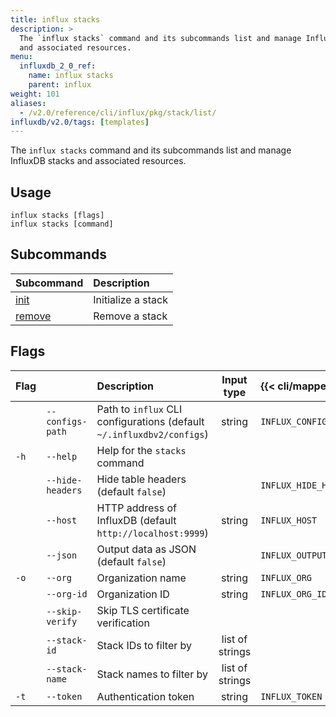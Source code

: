 ```yaml
---
title: influx stacks
description: >
  The `influx stacks` command and its subcommands list and manage InfluxDB stacks
  and associated resources.
menu:
  influxdb_2_0_ref:
    name: influx stacks
    parent: influx
weight: 101
aliases:
  - /v2.0/reference/cli/influx/pkg/stack/list/
influxdb/v2.0/tags: [templates]
---
```


The `influx stacks` command and its subcommands list and manage InfluxDB stacks
and associated resources.

## Usage
```
influx stacks [flags]
influx stacks [command]
```

## Subcommands
| Subcommand                                             | Description        |
|:-------                                                |:-----------        |
| [init](/influxdb/v2.0/reference/cli/influx/stacks/init/)     | Initialize a stack |
| [remove](/influxdb/v2.0/reference/cli/influx/stacks/remove/) | Remove a stack     |

## Flags
| Flag |                  | Description                                                           | Input type      | {{< cli/mapped >}}    |
|:---- |:---              |:-----------                                                           |:----------:     |:------------------    |
|      | `--configs-path` | Path to `influx` CLI configurations (default `~/.influxdbv2/configs`) | string          |`INFLUX_CONFIGS_PATH`  |
| `-h` | `--help`         | Help for the `stacks` command                                         |                 |                       |
|      | `--hide-headers` | Hide table headers (default `false`)                                  |                 | `INFLUX_HIDE_HEADERS` |
|      | `--host`         | HTTP address of InfluxDB (default `http://localhost:9999`)            | string          | `INFLUX_HOST`         |
|      | `--json`         | Output data as JSON (default `false`)                                 |                 | `INFLUX_OUTPUT_JSON`  |
| `-o` | `--org`          | Organization name                                                     | string          | `INFLUX_ORG`          |
|      | `--org-id`       | Organization ID                                                       | string          | `INFLUX_ORG_ID`       |
|      | `--skip-verify`  | Skip TLS certificate verification                                     |                 |                       |
|      | `--stack-id`     | Stack IDs to filter by                                                | list of strings |                       |
|      | `--stack-name`   | Stack names to filter by                                              | list of strings |                       |
| `-t` | `--token`        | Authentication token                                                  | string          | `INFLUX_TOKEN`        |
